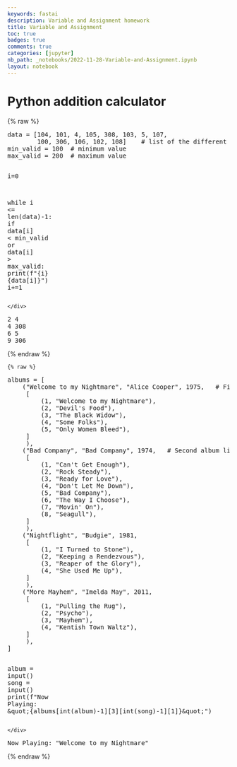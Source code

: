 ```yaml
---
keywords: fastai
description: Variable and Assignment homework
title: Variable and Assignment
toc: true 
badges: true
comments: true
categories: [jupyter]
nb_path: _notebooks/2022-11-28-Variable-and-Assignment.ipynb
layout: notebook
---
```


<!--
#################################################
### THIS FILE WAS AUTOGENERATED! DO NOT EDIT! ###
#################################################
# file to edit: _notebooks/2022-11-28-Variable-and-Assignment.ipynb
-->

<div class="container" id="notebook-container">
        
<div class="cell border-box-sizing text_cell rendered"><div class="inner_cell">
<div class="text_cell_render border-box-sizing rendered_html">
<h1 id="Python-addition-calculator">Python addition calculator<a class="anchor-link" href="#Python-addition-calculator"> </a></h1>
</div>
</div>
</div>
    {% raw %}
    
<div class="cell border-box-sizing code_cell rendered">
<div class="input">

<div class="inner_cell">
    <div class="input_area">
<div class=" highlight hl-ipython3"><pre><span></span><span class="n">data</span> <span class="o">=</span> <span class="p">[</span><span class="mi">104</span><span class="p">,</span> <span class="mi">101</span><span class="p">,</span> <span class="mi">4</span><span class="p">,</span> <span class="mi">105</span><span class="p">,</span> <span class="mi">308</span><span class="p">,</span> <span class="mi">103</span><span class="p">,</span> <span class="mi">5</span><span class="p">,</span> <span class="mi">107</span><span class="p">,</span>
        <span class="mi">100</span><span class="p">,</span> <span class="mi">306</span><span class="p">,</span> <span class="mi">106</span><span class="p">,</span> <span class="mi">102</span><span class="p">,</span> <span class="mi">108</span><span class="p">]</span>    <span class="c1"># list of the different numerical values</span>
<span class="n">min_valid</span> <span class="o">=</span> <span class="mi">100</span>  <span class="c1"># minimum value</span>
<span class="n">max_valid</span> <span class="o">=</span> <span class="mi">200</span>  <span class="c1"># maximum value</span>

<span class="n">i</span><span class="o">=</span><span class="mi">0</span>

<span class="k">while</span> <span class="n">i</span> <span class="o">&lt;=</span> <span class="nb">len</span><span class="p">(</span><span class="n">data</span><span class="p">)</span><span class="o">-</span><span class="mi">1</span><span class="p">:</span>
    <span class="k">if</span> <span class="n">data</span><span class="p">[</span><span class="n">i</span><span class="p">]</span> <span class="o">&lt;</span> <span class="n">min_valid</span> <span class="ow">or</span> <span class="n">data</span><span class="p">[</span><span class="n">i</span><span class="p">]</span> <span class="o">&gt;</span> <span class="n">max_valid</span><span class="p">:</span>
        <span class="nb">print</span><span class="p">(</span><span class="sa">f</span><span class="s2">&quot;</span><span class="si">{</span><span class="n">i</span><span class="si">}</span><span class="s2"> </span><span class="si">{</span><span class="n">data</span><span class="p">[</span><span class="n">i</span><span class="p">]</span><span class="si">}</span><span class="s2">&quot;</span><span class="p">)</span>
    <span class="n">i</span><span class="o">+=</span><span class="mi">1</span>
</pre></div>

    </div>
</div>
</div>

<div class="output_wrapper">
<div class="output">

<div class="output_area">

<div class="output_subarea output_stream output_stdout output_text">
<pre>2 4
4 308
6 5
9 306
</pre>
</div>
</div>

</div>
</div>

</div>
    {% endraw %}

    {% raw %}
    
<div class="cell border-box-sizing code_cell rendered">
<div class="input">

<div class="inner_cell">
    <div class="input_area">
<div class=" highlight hl-ipython3"><pre><span></span><span class="n">albums</span> <span class="o">=</span> <span class="p">[</span>
    <span class="p">(</span><span class="s2">&quot;Welcome to my Nightmare&quot;</span><span class="p">,</span> <span class="s2">&quot;Alice Cooper&quot;</span><span class="p">,</span> <span class="mi">1975</span><span class="p">,</span>   <span class="c1"># First album list</span>
     <span class="p">[</span>
         <span class="p">(</span><span class="mi">1</span><span class="p">,</span> <span class="s2">&quot;Welcome to my Nightmare&quot;</span><span class="p">),</span>
         <span class="p">(</span><span class="mi">2</span><span class="p">,</span> <span class="s2">&quot;Devil&#39;s Food&quot;</span><span class="p">),</span>
         <span class="p">(</span><span class="mi">3</span><span class="p">,</span> <span class="s2">&quot;The Black Widow&quot;</span><span class="p">),</span>
         <span class="p">(</span><span class="mi">4</span><span class="p">,</span> <span class="s2">&quot;Some Folks&quot;</span><span class="p">),</span>
         <span class="p">(</span><span class="mi">5</span><span class="p">,</span> <span class="s2">&quot;Only Women Bleed&quot;</span><span class="p">),</span>
     <span class="p">]</span>
     <span class="p">),</span>
    <span class="p">(</span><span class="s2">&quot;Bad Company&quot;</span><span class="p">,</span> <span class="s2">&quot;Bad Company&quot;</span><span class="p">,</span> <span class="mi">1974</span><span class="p">,</span>   <span class="c1"># Second album list</span>
     <span class="p">[</span>
         <span class="p">(</span><span class="mi">1</span><span class="p">,</span> <span class="s2">&quot;Can&#39;t Get Enough&quot;</span><span class="p">),</span>
         <span class="p">(</span><span class="mi">2</span><span class="p">,</span> <span class="s2">&quot;Rock Steady&quot;</span><span class="p">),</span>
         <span class="p">(</span><span class="mi">3</span><span class="p">,</span> <span class="s2">&quot;Ready for Love&quot;</span><span class="p">),</span>
         <span class="p">(</span><span class="mi">4</span><span class="p">,</span> <span class="s2">&quot;Don&#39;t Let Me Down&quot;</span><span class="p">),</span>
         <span class="p">(</span><span class="mi">5</span><span class="p">,</span> <span class="s2">&quot;Bad Company&quot;</span><span class="p">),</span>
         <span class="p">(</span><span class="mi">6</span><span class="p">,</span> <span class="s2">&quot;The Way I Choose&quot;</span><span class="p">),</span>
         <span class="p">(</span><span class="mi">7</span><span class="p">,</span> <span class="s2">&quot;Movin&#39; On&quot;</span><span class="p">),</span>
         <span class="p">(</span><span class="mi">8</span><span class="p">,</span> <span class="s2">&quot;Seagull&quot;</span><span class="p">),</span>
     <span class="p">]</span>
     <span class="p">),</span>
    <span class="p">(</span><span class="s2">&quot;Nightflight&quot;</span><span class="p">,</span> <span class="s2">&quot;Budgie&quot;</span><span class="p">,</span> <span class="mi">1981</span><span class="p">,</span>
     <span class="p">[</span>
         <span class="p">(</span><span class="mi">1</span><span class="p">,</span> <span class="s2">&quot;I Turned to Stone&quot;</span><span class="p">),</span>
         <span class="p">(</span><span class="mi">2</span><span class="p">,</span> <span class="s2">&quot;Keeping a Rendezvous&quot;</span><span class="p">),</span>
         <span class="p">(</span><span class="mi">3</span><span class="p">,</span> <span class="s2">&quot;Reaper of the Glory&quot;</span><span class="p">),</span>
         <span class="p">(</span><span class="mi">4</span><span class="p">,</span> <span class="s2">&quot;She Used Me Up&quot;</span><span class="p">),</span>
     <span class="p">]</span>
     <span class="p">),</span>
    <span class="p">(</span><span class="s2">&quot;More Mayhem&quot;</span><span class="p">,</span> <span class="s2">&quot;Imelda May&quot;</span><span class="p">,</span> <span class="mi">2011</span><span class="p">,</span>
     <span class="p">[</span>
         <span class="p">(</span><span class="mi">1</span><span class="p">,</span> <span class="s2">&quot;Pulling the Rug&quot;</span><span class="p">),</span>
         <span class="p">(</span><span class="mi">2</span><span class="p">,</span> <span class="s2">&quot;Psycho&quot;</span><span class="p">),</span>
         <span class="p">(</span><span class="mi">3</span><span class="p">,</span> <span class="s2">&quot;Mayhem&quot;</span><span class="p">),</span>
         <span class="p">(</span><span class="mi">4</span><span class="p">,</span> <span class="s2">&quot;Kentish Town Waltz&quot;</span><span class="p">),</span>
     <span class="p">]</span>
     <span class="p">),</span>
<span class="p">]</span>

<span class="n">album</span> <span class="o">=</span> <span class="nb">input</span><span class="p">()</span>
<span class="n">song</span> <span class="o">=</span> <span class="nb">input</span><span class="p">()</span>
<span class="nb">print</span><span class="p">(</span><span class="sa">f</span><span class="s2">&quot;Now Playing: </span><span class="se">\&quot;</span><span class="si">{</span><span class="n">albums</span><span class="p">[</span><span class="nb">int</span><span class="p">(</span><span class="n">album</span><span class="p">)</span><span class="o">-</span><span class="mi">1</span><span class="p">][</span><span class="mi">3</span><span class="p">][</span><span class="nb">int</span><span class="p">(</span><span class="n">song</span><span class="p">)</span><span class="o">-</span><span class="mi">1</span><span class="p">][</span><span class="mi">1</span><span class="p">]</span><span class="si">}</span><span class="se">\&quot;</span><span class="s2">&quot;</span><span class="p">)</span>
</pre></div>

    </div>
</div>
</div>

<div class="output_wrapper">
<div class="output">

<div class="output_area">

<div class="output_subarea output_stream output_stdout output_text">
<pre>Now Playing: &#34;Welcome to my Nightmare&#34;
</pre>
</div>
</div>

</div>
</div>

</div>
    {% endraw %}

</div>
 

